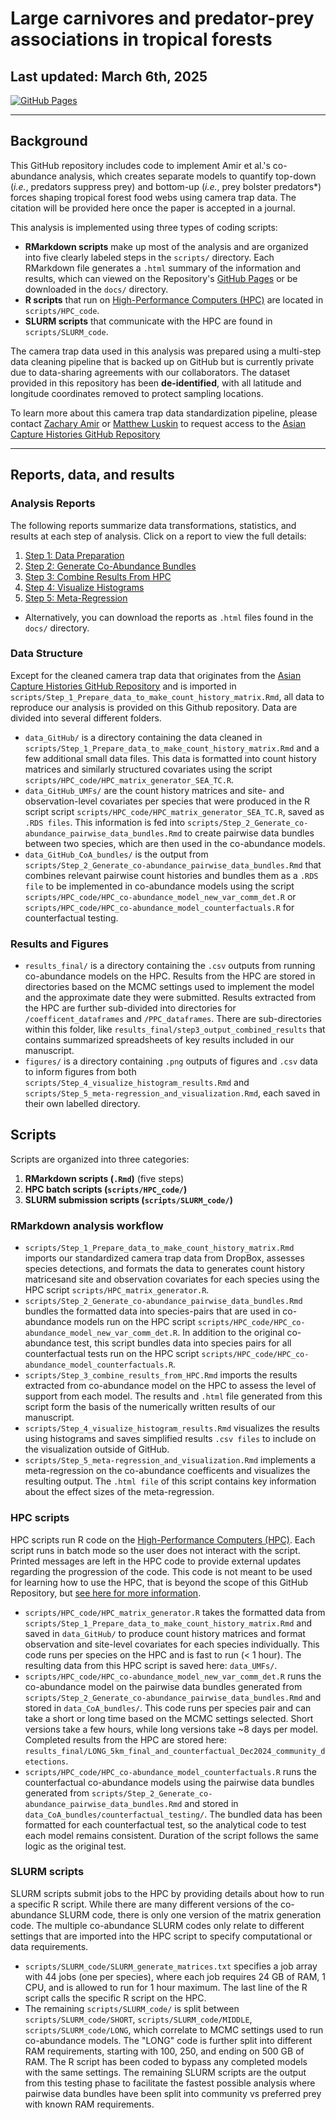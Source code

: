 # Large carnivores and predator-prey associations in tropical forests
## Last updated: March 6th, 2025

[![GitHub Pages](https://img.shields.io/badge/GitHub-Pages-blue?logo=github)](https://zacha46.github.io/SEA_trophic_cascades_co-abundance/)


---

## **Background**

This GitHub repository includes code to implement Amir et al.'s co-abundance analysis, which creates separate models to quantify top-down (*i.e.*, predators suppress prey) and bottom-up (*i.e.*, prey bolster predators*) forces shaping tropical forest food webs using camera trap data. The citation will be provided here once the paper is accepted in a journal. 

This analysis is implemented using three types of coding scripts:

- **RMarkdown scripts** make up most of the analysis and are organized into five clearly labeled steps in the `scripts/` directory. Each RMarkdown file generates a `.html` summary of the information and results, which can viewed on the Repository's [GitHub Pages](https://zacha46.github.io/SEA_trophic_cascades_co-abundance/) or be downloaded in the `docs/` directory.  
- **R scripts** that run on [High-Performance Computers (HPC)](https://rcc.uq.edu.au/systems/high-performance-computing/bunya) are located in `scripts/HPC_code`.  
- **SLURM scripts** that communicate with the HPC are found in `scripts/SLURM_code`.  

The camera trap data used in this analysis was prepared using a multi-step data cleaning pipeline that is backed up on GitHub but is currently private due to data-sharing agreements with our collaborators. The dataset provided in this repository has been **de-identified**, with all latitude and longitude coordinates removed to protect sampling locations.  

To learn more about this camera trap data standardization pipeline, please contact [Zachary Amir](mailto:z.amir@uq.edu.au) or [Matthew Luskin](mailto:m.luskin@uq.edu.au) to request access to the [Asian Capture Histories GitHub Repository](https://github.com/EcologicalCascadesLab/AsianCaptureHistories)

---

## **Reports, data, and results**  

### **Analysis Reports**
The following reports summarize data transformations, statistics, and results at each step of analysis. Click on a report to view the full details:

1. [Step 1: Data Preparation](https://zacha46.github.io/SEA_trophic_cascades_co-abundance/docs/Step_1_Prepare_data_to_make_count_history_matrix.html)
2. [Step 2: Generate Co-Abundance Bundles](https://zacha46.github.io/SEA_trophic_cascades_co-abundance/docs/Step_2_Generate_co-abundance_pairwise_data_bundles.html)
3. [Step 3: Combine Results From HPC](https://zacha46.github.io/SEA_trophic_cascades_co-abundance/docs/Step_3_combine_results_from_HPC.html)
4. [Step 4: Visualize Histograms](https://zacha46.github.io/SEA_trophic_cascades_co-abundance/docs/Step_4_visualize_histogram_results.html)
5. [Step 5: Meta-Regression](https://zacha46.github.io/SEA_trophic_cascades_co-abundance/docs/Step_5_meta-regression_and_visualization.html)

- Alternatively, you can download the reports as `.html` files found in the `docs/` directory.  

### **Data Structure**
Except for the cleaned camera trap data that originates from the [Asian Capture Histories GitHub Repository](https://github.com/EcologicalCascadesLab/AsianCaptureHistories) and is imported in `scripts/Step_1_Prepare_data_to_make_count_history_matrix.Rmd`, all data to reproduce our analysis is provided on this Github repository. Data are divided into several different folders. 

- `data_GitHub/` is a directory containing the data cleaned in `scripts/Step_1_Prepare_data_to_make_count_history_matrix.Rmd` and a few additional small data files. This data is formatted into count history matrices and similarly structured covariates using the script `scripts/HPC_code/HPC_matrix_generator_SEA_TC.R`.
- `data_GitHub_UMFs/` are the count history matrices and site- and observation-level covariates per species that were produced in the R script script `scripts/HPC_code/HPC_matrix_generator_SEA_TC.R`, saved as `.RDS files`. This information is fed into `scripts/Step_2_Generate_co-abundance_pairwise_data_bundles.Rmd` to create pairwise data bundles between two species, which are then used in the co-abundance models. 
- `data_GitHub_CoA_bundles/` is the output from `scripts/Step_2_Generate_co-abundance_pairwise_data_bundles.Rmd` that combines relevant pairwise count histories and bundles them as a `.RDS file` to be implemented in co-abundance models using the script `scripts/HPC_code/HPC_co-abundance_model_new_var_comm_det.R` or `scripts/HPC_code/HPC_co-abundance_model_counterfactuals.R` for counterfactual testing.

### **Results and Figures**
- `results_final/` is a directory containing the `.csv` outputs from running co-abundance models on the HPC. Results from the HPC are stored in directories based on the MCMC settings used to implement the model and the approximate date they were submitted. Results extracted from the HPC are further sub-divided into directories for `/coefficent_dataframes` and `/PPC_dataframes`. There are sub-directories within this folder, like `results_final/step3_output_combined_results` that contains summarized spreadsheets of key results included in our manuscript. 
- `figures/` is a directory containing `.png` outputs of figures and `.csv` data to inform figures from both `scripts/Step_4_visualize_histogram_results.Rmd` and `scripts/Step_5_meta-regression_and_visualization.Rmd`, each saved in their own labelled directory. 

## **Scripts**

Scripts are organized into three categories:
1. **RMarkdown scripts (`.Rmd`)** (five steps)
2. **HPC batch scripts (`scripts/HPC_code/`)**
3. **SLURM submission scripts (`scripts/SLURM_code/`)**

### **RMarkdown analysis workflow**
- `scripts/Step_1_Prepare_data_to_make_count_history_matrix.Rmd` imports our standardized camera trap data from DropBox, assesses species detections, and formats the data to generates count history matricesand site and observation covariates for each species using the HPC script `scripts/HPC_matrix_generator.R`. 
- `scripts/Step_2_Generate_co-abundance_pairwise_data_bundles.Rmd` bundles the formatted data into species-pairs that are used in co-abundance models run on the HPC script `scripts/HPC_code/HPC_co-abundance_model_new_var_comm_det.R`. In addition to the original co-abundance test, this script bundles data into species pairs for all counterfactual tests run on the HPC script `scripts/HPC_code/HPC_co-abundance_model_counterfactuals.R`.
- `scripts/Step_3_combine_results_from_HPC.Rmd` imports the results extracted from co-abundance model on the HPC to assess the level of support from each model. The results and `.html` file generated from this script form the basis of the numerically written results of our manuscript. 
- `scripts/Step_4_visualize_histogram_results.Rmd` visualizes the results using histograms and saves simplified results `.csv files` to include on the visualization outside of GitHub. 
- `scripts/Step_5_meta-regression_and_visualization.Rmd` implements a meta-regression on the co-abundance coefficents and visualizes the resulting output. The `.html file` of this script contains key information about the effect sizes of the meta-regression. 
  
### **HPC scripts**
HPC scripts run R code on the [High-Performance Computers (HPC)](https://rcc.uq.edu.au/systems/high-performance-computing/bunya). Each script runs in batch mode so the user does not interact with the script. Printed messages are left in the HPC code to provide external updates regarding the progression of the code. This code is not meant to be used for learning how to use the HPC, that is beyond the scope of this GitHub Repository, but [see here for more information](https://github.com/UQ-RCC/hpc-docs/blob/main/guides/Bunya-User-Guide.md). 
- `scripts/HPC_code/HPC_matrix_generator.R` takes the formatted data from `scripts/Step_1_Prepare_data_to_make_count_history_matrix.Rmd` and saved in `data_GitHub/` to produce count history matrices and format observation and site-level covariates for each species individually. This code runs per species on the HPC and is fast to run (< 1 hour). The resulting data from this HPC script is saved here: `data_UMFs/`.
- `scripts/HPC_code/HPC_co-abundance_model_new_var_comm_det.R` runs the co-abundance model on the pairwise data bundles generated from `scripts/Step_2_Generate_co-abundance_pairwise_data_bundles.Rmd` and stored in `data_CoA_bundles/`. This code runs per species pair and can take a short or long time based on the MCMC settings selected. Short versions take a few hours, while long versions take ~8 days per model. Completed results from the HPC are stored here: `results_final/LONG_5km_final_and_counterfactual_Dec2024_community_detections`.
- `scripts/HPC_code/HPC_co-abundance_model_counterfactuals.R` runs the counterfactual co-abundance models using the pairwise data bundles generated from `scripts/Step_2_Generate_co-abundance_pairwise_data_bundles.Rmd` and stored in `data_CoA_bundles/counterfactual_testing/`. The bundled data has been formatted for each counterfactual test, so the analytical code to test each model remains consistent. Duration of the script follows the same logic as the original test. 

### **SLURM scripts**
SLURM scripts submit jobs to the HPC by providing details about how to run a specific R script. While there are many different versions of the co-abundance SLURM code, there is only one version of the matrix generation code. The multiple co-abundance SLURM codes only relate to different settings that are imported into the HPC script to specify computational or data requirements. 
- `scripts/SLURM_code/SLURM_generate_matrices.txt` specifies a job array with 44 jobs (one per species), where each job requires 24 GB of RAM, 1 CPU, and is allowed to run for 1 hour maximum. The last line of the R script calls the specific R script on the HPC. 
- The remaining `scripts/SLURM_code/` is split between `scripts/SLURM_code/SHORT`, `scripts/SLURM_code/MIDDLE`, `scripts/SLURM_code/LONG`, which correlate to MCMC settings used to run co-abundance models. The "LONG" code is further split into different RAM requirements, starting with 100, 250, and ending on 500 GB of RAM. The R script has been coded to bypass any completed models with the same settings. The remaining SLURM scripts are the output from this testing phase to facilitate the fastest possible analysis where pairwise data bundles have been split into community vs preferred prey with known RAM requirements. 